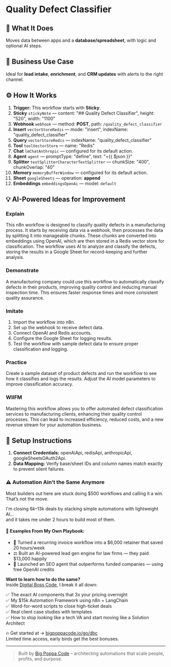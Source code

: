 # Quality Defect Classifier
  ## 🚀 What It Does
  Moves data between apps and a **database/spreadsheet**, with logic and optional AI steps.
  
  ## 💼 Business Use Case
  Ideal for **lead intake**, **enrichment**, and **CRM updates** with alerts to the right channel.
  
  ## ⚙️ How It Works
  1. **Trigger:** This workflow starts with **Sticky**.
  2. **Sticky** `stickyNote` — content: "## Quality Defect Classifier", height: "520", width: "1100"
3. **Webhook** `webhook` — method: **POST**, path: `/quality_defect_classifier`
4. **Insert** `vectorStoreRedis` — mode: "insert", indexName: "quality_defect_classifier"
5. **Query** `vectorStoreRedis` — indexName: "quality_defect_classifier"
6. **Tool** `toolVectorStore` — name: "Redis"
7. **Chat** `lmChatAnthropic` — configured for its default action.
8. **Agent** `agent` — promptType: "define", text: "={{ $json }}"
9. **Splitter** `textSplitterCharacterTextSplitter` — chunkSize: "400", chunkOverlap: "40"
10. **Memory** `memoryBufferWindow` — configured for its default action.
11. **Sheet** `googleSheets` — operation: **append**
12. **Embeddings** `embeddingsOpenAi` — model: `default`
  
  ## 💡 AI-Powered Ideas for Improvement
  ### Explain
This n8n workflow is designed to classify quality defects in a manufacturing process. It starts by receiving data via a webhook, then processes the data by splitting it into manageable chunks. These chunks are converted into embeddings using OpenAI, which are then stored in a Redis vector store for classification. The workflow uses AI to analyze and classify the defects, storing the results in a Google Sheet for record-keeping and further analysis.

### Demonstrate
A manufacturing company could use this workflow to automatically classify defects in their products, improving quality control and reducing manual inspection time. This ensures faster response times and more consistent quality assurance.

### Imitate
1. Import the workflow into n8n.
2. Set up the webhook to receive defect data.
3. Connect OpenAI and Redis accounts.
4. Configure the Google Sheet for logging results.
5. Test the workflow with sample defect data to ensure proper classification and logging.

### Practice
Create a sample dataset of product defects and run the workflow to see how it classifies and logs the results. Adjust the AI model parameters to improve classification accuracy.

### WIIFM
Mastering this workflow allows you to offer automated defect classification services to manufacturing clients, enhancing their quality control processes. This can lead to increased efficiency, reduced costs, and a new revenue stream for your automation business.
  
  ## 🔧 Setup Instructions
  1. **Connect Credentials:** openAiApi, redisApi, anthropicApi, googleSheetsOAuth2Api.
2. **Data Mapping:** Verify base/sheet IDs and column names match exactly to prevent silent failures.
  
### ⚠️ Automation Ain’t the Same Anymore

Most builders out here are stuck doing $500 workflows and calling it a win.  
That’s not the move.  

I'm closing $6k–$13k deals by stacking simple automations with lightweight AI...  
and it takes me under 2 hours to build most of them.

#### 🧠 Examples From My Own Playbook:
- 🔁 Turned a recurring invoice workflow into a $6,000 retainer that saved 20 hours/week  
- ⚖️ Built an AI-powered lead gen engine for law firms — they paid $13,000 happily  
- 🚀 Launched an SEO agent that outperforms funded companies — using free OpenAI credits  

**Want to learn how to do the same?**  
Inside [Digital Boss Code](https://bigpoppacode.io/go/dbc), I break it all down:

✅ The exact AI components that 3x your pricing overnight  
✅ My $15k Automation Framework using n8n + LangChain  
✅ Word-for-word scripts to close high-ticket deals  
✅ Real client case studies with templates  
✅ How to stop looking like a tech VA and start moving like a Solution Architect  

🔥 Get started at → [bigpoppacode.io/go/dbc](https://bigpoppacode.io/go/dbc)  
Limited time access, early birds get the best bonuses.

---
> Built by [Big Poppa Code](https://bigpoppacode.io) – architecting automations that scale people, profits, and purpose.
  